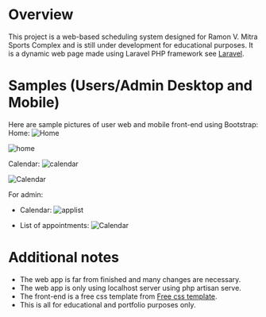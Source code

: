 # Overview
This project is a web-based scheduling system designed for Ramon V. Mitra Sports Complex and is still under development for educational purposes. It is a dynamic web page made using Laravel PHP framework see [Laravel](https://laravel.com/).

# Samples (Users/Admin Desktop and Mobile)
Here are sample pictures of user web and mobile front-end using Bootstrap:
Home:
![Home](https://user-images.githubusercontent.com/72486298/188334561-6c8558e6-9069-4ac3-8e01-b7214d7eb3d5.jpg)

![home](https://user-images.githubusercontent.com/72486298/188334564-32412e22-180b-406e-bbdf-8049110cab36.jpg)

Calendar:
![calendar](https://user-images.githubusercontent.com/72486298/188334686-1f89b6f2-ce91-4d9e-8fdc-491fcae15e92.jpg)

![Calendar](https://user-images.githubusercontent.com/72486298/188334682-4d4f658b-ab8a-4b0f-a898-6c9ea462f557.jpg)

For admin:

* Calendar:
![applist](https://user-images.githubusercontent.com/72486298/188334648-b4549ba2-fa64-4dc5-993d-203578967c06.jpg)

* List of appointments:
![Calendar](https://user-images.githubusercontent.com/72486298/188334669-feb33055-9a77-49eb-8321-2ea574802cb3.jpg)

# Additional notes
* The web app is far from finished and many changes are necessary.
* The web app is only using localhost server using php artisan serve.
* The front-end is a free css template from [Free css template](https://www.free-css.com/free-css-templates).
* This is all for educational and portfolio purposes only.
